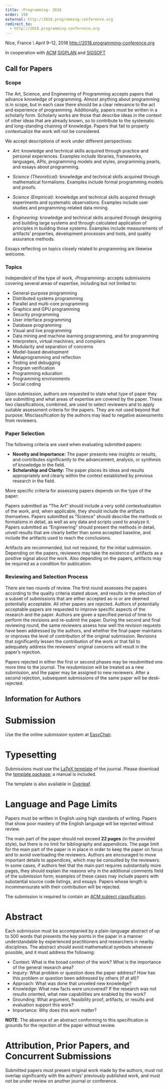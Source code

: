 ```yaml
---
title: ‹Programming› 2018
order: 198
external: http://2018.programming-conference.org
redirect_to:
  - http://2018.programming-conference.org
---
```


Nice, France \\
April 9–12, 2018
<http://2018.programming-conference.org>

In cooperation with [ACM](http://www.acm.org/) [SIGPLAN](http://www.sigplan.org/) and [SIGSOFT](http://www.sigsoft.org/)


Call for Papers
---------------

### Scope

The Art, Science, and Engineering of Programming accepts papers that advance knowledge of programming. Almost anything about programming is in scope, but in each case there should be a clear relevance to the act and experience of programming. Additionally, papers must be written in a scholarly form. Scholarly works are those that describe ideas in the context of other ideas that are already known, so to contribute to the systematic and long-standing chaining of knowledge. Papers that fail to properly contextualize the work will not be considered.

We accept descriptions of work under different perspectives:

* _Art_: knowledge and technical skills acquired through practice and personal experiences. Examples include libraries, frameworks, languages, APIs, programming models and styles, programming pearls, and essays about programming.

* _Science (Theoretical)_: knowledge and technical skills acquired through mathematical formalisms. Examples include formal programming models and proofs.

* _Science (Empirical)_: knowledge and technical skills acquired through experiments and systematic observations. Examples include user studies and programming-related data mining.

* _Engineering_: knowledge and technical skills acquired through designing and building large systems and through calculated application of principles in building those systems. Examples include measurements of artifacts’ properties, development processes and tools, and quality assurance methods.

Essays reflecting on topics closely related to programming are likewise welcome.

### Topics

Independent of the type of work, ‹Programming› accepts submissions covering several areas of expertise, including but not limited to:

* General-purpose programming
* Distributed systems programming
* Parallel and multi-core programming
* Graphics and GPU programming
* Security programming
* User interface programming
* Database programming
* Visual and live programming
* Data mining and machine learning programming, and for programming
* Interpreters, virtual machines, and compilers
* Modularity and separation of concerns
* Model-based development
* Metaprogramming and reflection
* Testing and debugging
* Program verification
* Programming education
* Programming environments
* Social coding

Upon submission, authors are requested to state what type of paper they are submitting and what areas of expertise are covered by the paper. These two classifications, combined, are used to select reviewers and to apply suitable assessment criteria for the papers. They are not used beyond that purpose. Misclassification by the authors may lead to negative assessments from reviewers. 

### Paper Selection

The following criteria are used when evaluating submitted papers:

* **Novelty and Importance:** The paper presents new insights or results, and contributes significantly to the advancement, analysis, or synthesis of knowledge in the field. 
* **Scholarship and Clarity:** The paper places its ideas and results appropriately and clearly within the context established by previous research in the field. 

More specific criteria for assessing papers depends on the type of the paper:

Papers submitted as “The Art” should include a very solid contextualization of the work, and, when applicable, they should include the artifacts themselves. 
Papers submitted as “Science” should describe the methods or formalisms in detail, as well as any data and scripts used to analyze it. 
Papers submitted as “Engineering” should present the methods in detail, unveil results that are clearly better than some accepted baseline, and include the artifacts used to reach the conclusions. 

Artifacts are recommended, but not required, for the initial submission. Depending on the papers, reviewers may take the existence of artifacts as a positive signal about the work. Also depending on the papers, artifacts may be required as a condition for publication.

### Reviewing and Selection Process

There are two rounds of review. The first round assesses the papers according to the quality criteria stated above, and results in the selection of a subset of submissions that are either accepted as-is or are deemed potentially acceptable. All other papers are rejected. Authors of potentially acceptable papers are requested to improve specific aspects of the research and the paper. Authors are given a specified period of time to perform the revisions and re-submit the paper. During the second and final reviewing round, the same reviewers assess how well the revision requests have been addressed by the authors, and whether the final paper maintains or improves the level of contribution of the original submission. Revisions that significantly lessen the contribution of the work or that fail to adequately address the reviewers’ original concerns will result in the paper’s rejection.

Papers rejected in either the first or second phases may be resubmitted one more time to the journal. The resubmission will be treated as a new submission, and the paper may be assigned to new reviewers. After a second rejection, subsequent submissions of the same paper will be desk-rejected.


Information for Authors
-----------------------

# Submission 
Use the the online submission system at [EasyChair][submit]. 

# Typesetting

Submissions must use the [LaTeX template][latex template] of the journal. Please download the [template package][template package]; a manual is included.

The template is also available in [Overleaf][overleaf].

# Language and Page Limits

Papers must be written in English using high standards of writing. Papers that show poor mastery of the English language will be rejected without review.

The main part of the paper should not exceed **22 pages** (in the provided style), but there is no limit for bibliography and appendices. The page limit for the main part of the paper is in place in order to keep the paper on focus and to avoid overloading the reviewers. Authors are encouraged to move important details to appendices, which may be consulted by the reviewers. In some cases, if authors feel that the main part requires substantially more pages, they should explain the reasons why in the additional comments field of the submission form; examples of these cases may include papers with substantial source code listings, and essays. Papers whose length is incommensurate with their contribution will be rejected.

The submission is required to contain an [ACM subject classification][ccs].

# Abstract

Each submission must be accompanied by a plain-language abstract of up to 500 words that presents the key points in the paper in a manner understandable by experienced practitioners and researchers in nearby disciplines. The abstract should avoid mathematical symbols whenever possible, and it must address the following:

- Context: What is the broad context of the work? What is the importance of the general research area? 
- Inquiry: What problem or question does the paper address? How has this problem or question been addressed by others (if at all)? 
- Approach: What was done that unveiled new knowledge? 
- Knowledge: What new facts were uncovered? If the research was not results oriented, what new capabilities are enabled by the work? 
- Grounding: What argument, feasibility proof, artifacts, or results and evaluation support this work? 
- Importance: Why does this work matter? 

**NOTE**: The absence of an abstract conforming to this specification is grounds for the rejection of the paper without review.

# Attribution, Prior Papers, and Concurrent Submissions

Submitted papers must present original work made by the authors, must not overlap significantly with the authors’ previously published work, and must not be under review on another journal or conference.

[submit]: https://easychair.org/conferences/?conf=programming2018
[ccs]: https://dl.acm.org/ccs/ccs.cfm
[latex template]: https://github.com/programming-journal/programming/releases
[template package]: https://github.com/programming-journal/programming/releases/download/v1.2/programming-template_v1.2.zip
[overleaf]: https://www.overleaf.com/articles/programming/kzcgbdsnnyyt